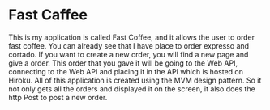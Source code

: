 # Fast Caffee

This is my application is called Fast Coffee, and it allows the user to order fast coffee. You can already see that I have place to order expresso and cortado. If you want to create a new order, you will find a new page and give a order. This order that you gave it will be going to the Web API, connecting to the Web API and placing it in the API which is hosted on Hiroku. All of this application is created using the MVM design pattern. So it not only gets all the orders and displayed it on the screen, it also does the http Post to post a new order.  

